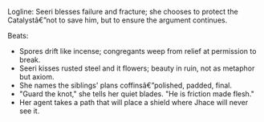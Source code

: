﻿---
series: 2
novella: 1
file: S2N1_CH12
type: chapter
pov: Seeri
setting: Rot-sanctum - entropy sermon
word_target_min: 1201
word_target_max: 2299
status: outline
---
Logline: Seeri blesses failure and fracture; she chooses to protect the Catalystâ€”not to save him, but to ensure the argument continues.

Beats:
- Spores drift like incense; congregants weep from relief at permission to break.
- Seeri kisses rusted steel and it flowers; beauty in ruin, not as metaphor but axiom.
- She names the siblings' plans coffinsâ€”polished, padded, final.
- "Guard the knot," she tells her quiet blades. "He is friction made flesh."
- Her agent takes a path that will place a shield where Jhace will never see it.
